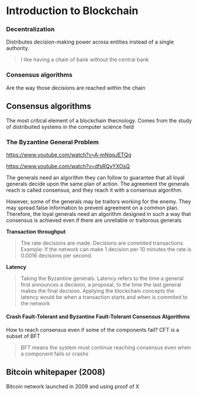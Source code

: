 # Introduction to Blockchain

### Decentralization

Distributes decision-making power across entities instead of a single authority.

> I like having a chain of bank without the central bank

### Consensus algorithms

Are the way those decisions are reached within the chain

## Consensus algorithms

The most critical element of a blockchain thecnology.
Comes from the study of distribuited systems in the computer science field

### The Byzantine General Problem

https://www.youtube.com/watch?v=A-mNgqJETQg

https://www.youtube.com/watch?v=dfsRQyYXOsQ

The generals need an algorithm they can follow to guarantee that all loyal generals decide
upon the same plan of action. The agreement the generals reach is called consensus, and
they reach it with a consensus algorithm.

However, some of the generals may be traitors working for the enemy. They may spread
false information to prevent agreement on a common plan. Therefore, the loyal generals
need an algorithm designed in such a way that consensus is achieved even if there are
unreliable or traitorous generals

**Transaction throughput**

> The rate decisions are made. Decisions are commited transactions. Example: If the network can make 1 decision per 10 minutes the rate is 0.0016 decisions per second.

**Latency**

> Taking the Byzantine generals. Latency refers to the time a general first announces a decision, a proposal, to the time the last general makes the final decision.
> Applying the blockchain concepts the latency would be when a transaction starts and when is commited to the network

#### Crash Fault-Tolerant and Byzantine Fault-Tolerant Consensus Algorithms

How to reach consensus even if some of the components fail? CFT is a subset of BFT

> BFT means the system must continue reaching consensus even when a component fails or crashs

## Bitcoin whitepaper (2008)

Bitcoin network launched in 2009
and using proof of X

